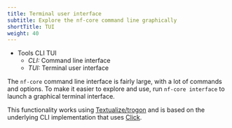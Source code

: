 ```yaml
---
title: Terminal user interface
subtitle: Explore the nf-core command line graphically
shortTitle: TUI
weight: 40
---
```


- Tools CLI TUI
  - _CLI:_ Command line interface
  - _TUI:_ Terminal user interface

The `nf-core` command line interface is fairly large, with a lot of commands and options.
To make it easier to explore and use, run `nf-core interface` to launch a graphical terminal interface.

This functionality works using [Textualize/trogon](https://github.com/Textualize/trogon)
and is based on the underlying CLI implementation that uses [Click](https://click.palletsprojects.com/).
